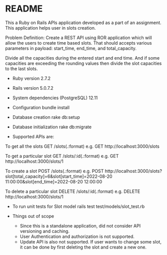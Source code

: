 # README
This a Ruby on Rails APIs application developed as a part of an assignment. This application helps user in slots creation.

Problem Definition:
Create a REST API using ROR application which will allow the users to
create time based slots. That should accepts various parameters in
payload: start_time, end_time, and total_capacity.

Divide all the capacities during the entered start and end time. And if
some capacities are exceeding the rounding values then divide the slot
capacities to the last slots.


* Ruby version
    2.7.2

* Rails version
    5.0.7.2

* System dependencies
    (PostgreSQL) 12.11

* Configuration
    bundle install

* Database creation
    rake db:setup

* Database initialization
    rake db:migrate

* Supported APIs are:

To get all the slots
GET    /slots(.:format)
e.g. GET http://localhost:3000/slots

To get a particular slot
GET    /slots/:id(.:format)
e.g. GET http://localhost:3000/slots/1

To create a slot
POST   /slots(.:format)
e.g. POST http://localhost:3000/slots?slot[total_capacity]=6&slot[start_time]=2022-08-20 11:00:00&slot[end_time]=2022-08-20 12:00:00

To delete a particular slot
DELETE /slots/:id(.:format)
e.g. DELETE http://localhost:3000/slots/1

* To run unit tests for Slot model
rails test test/models/slot_test.rb

* Things out of scope
    * Since this is a standalone application, did not consider API versioning and caching.
    * User Authentication and authorization is not supported.
    * Update API is also not supported. If user wants to change some slot, it can be done by first deleting the slot and create a new one.